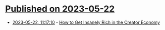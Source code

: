 # [Published on 2023-05-22](index.md)

* [2023-05-22, 11:17:10](https://lobste.rs/s/qm3dxa/how_get_insanely_rich_creator_economy) - [How to Get Insanely Rich in the Creator Economy](https://blog.nateliason.com/p/get-rich-creator-economy)
